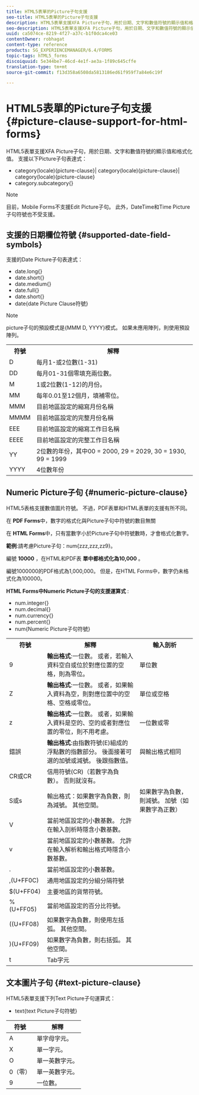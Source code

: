```yaml
---
title: HTML5表單的Picture子句支援
seo-title: HTML5表單的Picture子句支援
description: HTML5表單支援XFA Picture子句，用於日期、文字和數值符號的顯示值和格式化值。
seo-description: HTML5表單支援XFA Picture子句，用於日期、文字和數值符號的顯示值和格式化值。
uuid: ca5074ce-8219-4f27-a37c-b1f0dca4ce03
contentOwner: robhagat
content-type: reference
products: SG_EXPERIENCEMANAGER/6.4/FORMS
topic-tags: hTML5_forms
discoiquuid: 5e344be7-46cd-4e1f-ae3a-1f89c645cffe
translation-type: tm+mt
source-git-commit: f13d358a6508da5813186ed61f959f7a84e6c19f

---
```



# HTML5表單的Picture子句支援 {#picture-clause-support-for-html-forms}

HTML5表單支援XFA Picture子句，用於日期、文字和數值符號的顯示值和格式化值。 支援以下Picture子句表達式：

* category(locale){picture-clause}| category(locale){picture-clause}| category(locale){picture-clause}
* category.subcategory{}

>[!NOTE]
>
>目前，Mobile Forms不支援Edit Picture子句。 此外，DateTime和Time Picture子句符號也不受支援。

## 支援的日期欄位符號 {#supported-date-field-symbols}

支援的Date Picture子句表達式：

* date.long{}
* date.short{}
* date.medium{}
* date.full{}
* date.short{}
* date{date Picture Clause符號}

>[!NOTE]
>
>picture子句的預設模式是{MMM D, YYYY}模式。 如果未應用陣列，則使用預設陣列。

<table> 
 <tbody>
  <tr>
   <th><strong>符號</strong></th> 
   <th>解釋</th> 
  </tr>
  <tr>
   <td>D</td> 
   <td>每月1-或2位數(1-31)</td> 
  </tr>
  <tr>
   <td>DD</td> 
   <td>每月01-31個零填充兩位數。<br /> </td> 
  </tr>
  <tr>
   <td>M</td> 
   <td>1或2位數(1-12)的月份。<br /> </td> 
  </tr>
  <tr>
   <td>MM</td> 
   <td>每年0.01至12個月，填補零位。<br /> </td> 
  </tr>
  <tr>
   <td>MMM</td> 
   <td>目前地區設定的縮寫月份名稱<br /> </td> 
  </tr>
  <tr>
   <td>MMMM</td> 
   <td>目前地區設定的完整月份名稱<br /> </td> 
  </tr>
  <tr>
   <td>EEE</td> 
   <td>目前地區設定的縮寫工作日名稱<br /> </td> 
  </tr>
  <tr>
   <td>EEEE</td> 
   <td>目前地區設定的完整工作日名稱<br /> </td> 
  </tr>
  <tr>
   <td>YY</td> 
   <td>2位數的年份，其中00 = 2000, 29 = 2029, 30 = 1930, 99 = 1999<br /> </td> 
  </tr>
  <tr>
   <td>YYYY</td> 
   <td>4位數年份<br /> </td> 
  </tr>
 </tbody>
</table>

## Numeric Picture子句 {#numeric-picture-clause}

HTML5表格支援數值圖片符號。 不過，PDF表單和HTML表單的支援有所不同。

在 **PDF Forms**&#x200B;中，數字的格式化與Picture子句中符號的數目無關

在 **HTML Forms**&#x200B;中，只有當數字小於Picture子句中符號數時，才會格式化數字。

**範例**:請考慮Picture子句：num{zzz,zzz,zz9}。

編號 **10000** ，在HTML和PDF表 **單中都格式化為10,000** 。

編號1000000的PDF格式為1,000,000。 但是，在HTML Forms中，數字仍未格式化為100000。

**HTML Forms中Numeric Picture子句的支援運算式** :

* num.integer{}
* num.decimal{}
* num.currency{}
* num.percent{}
* num{Numeric Picture子句符號}

<table> 
 <tbody>
  <tr>
   <th><strong>符號</strong></th> 
   <th><strong>解釋</strong></th> 
   <th>輸入剖析</th> 
  </tr>
  <tr>
   <td>9</td> 
   <td><strong>輸出格式</strong>:一位數。 或者，若輸入資料空白或位於對應位置的空格，則為零位。<br /> </td> 
   <td>單位數</td> 
  </tr>
  <tr>
   <td>Z</td> 
   <td><strong>輸出格式</strong>:一位數。 或者，如果輸入資料為空，則對應位置中的空格、空格或零位。<br /> </td> 
   <td>單位或空格</td> 
  </tr>
  <tr>
   <td>z</td> 
   <td><strong>輸出格式</strong>:一位數。 或者，如果輸入資料是空的、空的或者對應位置的零位，則不用考慮。<br /> </td> 
   <td>一位數或零</td> 
  </tr>
  <tr>
   <td>錯誤</td> 
   <td><strong>輸出格式</strong>:由指數符號(E)組成的浮點數的指數部分。 後面接著可選的加號或減號。 後跟指數值。<br /> </td> 
   <td>與輸出格式相同</td> 
  </tr>
  <tr>
   <td>CR或CR<br /> </td> 
   <td>信用符號(CR)（若數字為負數）。 否則就沒有。</td> 
   <td><br type="_moz" /> </td> 
  </tr>
  <tr>
   <td>S或s<br /> </td> 
   <td>輸出格式：如果數字為負數，則為減號。 其他空間。<br /> </td> 
   <td>如果數字為負數，則減號。 加號（如果數字為正數）</td> 
  </tr>
  <tr>
   <td>V</td> 
   <td>當前地區設定的小數基數。 允許在輸入剖析時隱含小數基數。</td> 
   <td><br type="_moz" /> </td> 
  </tr>
  <tr>
   <td>v</td> 
   <td>當前地區設定的小數基數。 允許在輸入解析和輸出格式時隱含小數基數。</td> 
   <td><br type="_moz" /> </td> 
  </tr>
  <tr>
   <td>.</td> 
   <td>當前地區設定的小數基數。</td> 
   <td><br type="_moz" /> </td> 
  </tr>
  <tr>
   <td>,(U+FF0C)</td> 
   <td>通用地區設定的分組分隔符號</td> 
   <td><br type="_moz" /> </td> 
  </tr>
  <tr>
   <td>$(U+FF04)</td> 
   <td>主要地區的貨幣符號。</td> 
   <td><br type="_moz" /> </td> 
  </tr>
  <tr>
   <td>%(U+FF05)</td> 
   <td>當前地區設定的百分比符號。</td> 
   <td><br type="_moz" /> </td> 
  </tr>
  <tr>
   <td>((U+FF08)</td> 
   <td>如果數字為負數，則使用左括弧。 其他空間。</td> 
   <td><br type="_moz" /> </td> 
  </tr>
  <tr>
   <td>)(U+FF09)</td> 
   <td>如果數字為負數，則右括弧。 其他空間。</td> 
   <td><br type="_moz" /> </td> 
  </tr>
  <tr>
   <td>t</td> 
   <td>Tab字元</td> 
   <td><br type="_moz" /> </td> 
  </tr>
 </tbody>
</table>

## 文本圖片子句 {#text-picture-clause}

HTML5表單支援下列Text Picture子句運算式：

* text{text Picture子句符號}

| **符號** | **解釋** |
|---|---|
| A | 單字母字元。 |
| X | 單一字元。 |
| O | 單一英數字元。 |
| 0（零） | 單一英數字元。 |
| 9 | 一位數。 |


